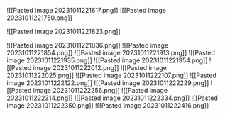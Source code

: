 ![[Pasted image 20231011221617.png]]
![[Pasted image 20231011221750.png]]

![[Pasted image 20231011221823.png]]

![[Pasted image 20231011221836.png]]
![[Pasted image 20231011221854.png]]
![[Pasted image 20231011221913.png]]
![[Pasted image 20231011221935.png]]
![[Pasted image 20231011221954.png]]
![[Pasted image 20231011222012.png]]
![[Pasted image 20231011222025.png]]
![[Pasted image 20231011222107.png]]
![[Pasted image 20231011222122.png]]
![[Pasted image 20231011222229.png]]
![[Pasted image 20231011222256.png]]
![[Pasted image 20231011222314.png]]
![[Pasted image 20231011222334.png]]
![[Pasted image 20231011222350.png]]
![[Pasted image 20231011222416.png]]